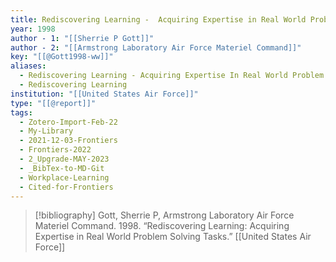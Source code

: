 ```yaml
---
title: Rediscovering Learning -  Acquiring Expertise in Real World Problem Solving Tasks
year: 1998
author - 1: "[[Sherrie P Gott]]"
author - 2: "[[Armstrong Laboratory Air Force Materiel Command]]"
key: "[[@Gott1998-ww]]"
aliases:
  - Rediscovering Learning - Acquiring Expertise In Real World Problem Solving Tasks
  - Rediscovering Learning
institution: "[[United States Air Force]]"
type: "[[@report]]"
tags:
  - Zotero-Import-Feb-22
  - My-Library
  - 2021-12-03-Frontiers
  - Frontiers-2022
  - 2_Upgrade-MAY-2023
  - _BibTex-to-MD-Git
  - Workplace-Learning
  - Cited-for-Frontiers
---
```


> [!bibliography]
> Gott, Sherrie P, Armstrong Laboratory Air Force Materiel Command. 1998. “Rediscovering Learning: Acquiring Expertise in Real World Problem Solving Tasks.” [[United States Air Force]]